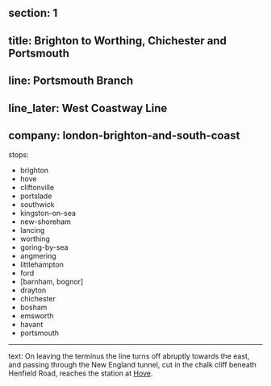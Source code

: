 ﻿section: 1
----
title: Brighton to Worthing, Chichester and Portsmouth
----
line: Portsmouth Branch
----
line_later: West Coastway Line
----
company: london-brighton-and-south-coast
----
stops:
- brighton
- hove
- cliftonville
- portslade
- southwick
- kingston-on-sea
- new-shoreham
- lancing
- worthing
- goring-by-sea
- angmering
- littlehampton
- ford
- [barnham, bognor]
- drayton
- chichester
- bosham
- emsworth
- havant
- portsmouth
----
text: On leaving the terminus the line turns off abruptly towards the east, and passing through the New England tunnel, cut in the chalk cliff beneath Henfield Road, reaches the station at [Hove](/stations/hove).
